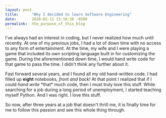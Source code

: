 ```yaml
---
layout: post
title:      "Why I decided to learn Software Engineering"
date:       2020-02-11 13:16:30 -0500
permalink:  the_purpose_of_this_blog
---
```


I've always had an interest in coding, but I never realized how much until recently. At one of my previous jobs, I had a lot of down time with no access to any form of entertainment. At the time, my wife and I were playing a game that included its own scripting language built in for customizing the game. During the aforementioned down time, I would hand write code for that game to pass the time. I didn't think any further about it.

Fast forward several years, and I found all my old hand-written code. I had filled up **eight** notebooks, *front and back!* At that point I realized that if I could *hand write* \*that\* much code, then I must truly love this stuff. While searching for a job during a long period of unemployment, I started teaching myself Python. And I was right. I love this stuff.

So now, after three years at a job that doesn't thrill me, it is finally time for me to follow this passion and see this whole thing through.

